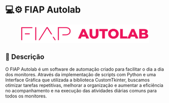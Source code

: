 # 💻⚙️ FIAP Autolab

<div align="center">
  <img src="project/assets/fiap_autolab.png" width="80%"/>
</div>

## 📜 Descrição

O FIAP Autolab é um software de automação criado para facilitar o dia a dia dos monitores. Através da implementação de scripts com Python e uma Interface Gráfica que utilizada a biblioteca CustomTkinter, buscamos otimizar tarefas repetitivas, melhorar a organização e aumentar a eficiência no acompanhamento e na execução das atividades diárias comuns para todos os monitores.
